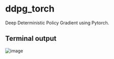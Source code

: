 # ddpg_torch
Deep Deterministic Policy Gradient using Pytorch.

## Terminal output
![image](https://user-images.githubusercontent.com/68826045/159371964-f5537028-3f05-4fd2-82d2-fc3fb478f6e4.png)

